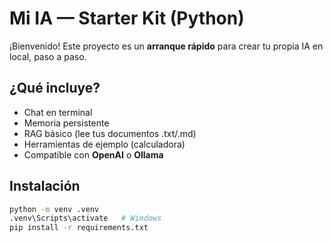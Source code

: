 # Mi IA — Starter Kit (Python)

¡Bienvenido! Este proyecto es un **arranque rápido** para crear tu propia IA en local, paso a paso.

## ¿Qué incluye?
- Chat en terminal
- Memoria persistente
- RAG básico (lee tus documentos .txt/.md)
- Herramientas de ejemplo (calculadora)
- Compatible con **OpenAI** o **Ollama**

## Instalación
```bash
python -m venv .venv
.venv\Scripts\activate   # Windows
pip install -r requirements.txt
